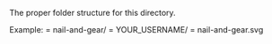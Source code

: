 The proper folder structure for this directory.

Example:
  = nail-and-gear/
    = YOUR_USERNAME/
      = nail-and-gear.svg
